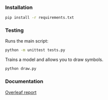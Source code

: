 ### Installation

```bash
pip install -r requirements.txt
```

### Testing
Runs the main script:
```bash
python -m unittest tests.py
```

Trains a model and allows you to draw symbols.
```bash
python draw.py
```


### Documentation
[Overleaf report](https://www.overleaf.com/project/6342e7bc02314c5328e9f421)
